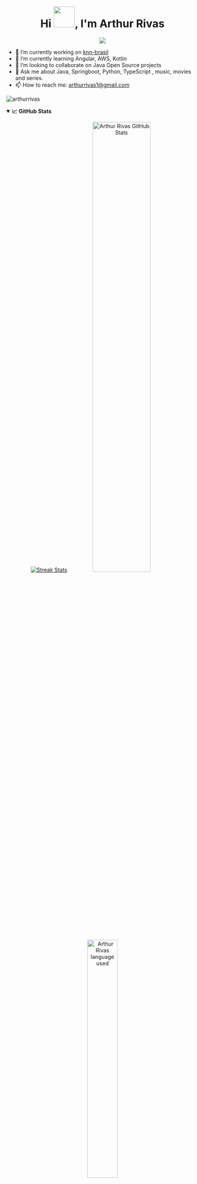 
<h1 align="center">Hi <img src="https://github.com/mitul3737/mitul3737/blob/main/Wave.gif" height="55px" width="55px">, I'm Arthur Rivas</h1>

<!-- Typing SVG by DenverCoder1 - https://github.com/DenverCoder1/readme-typing-svg -->
<p align="center">
<!--   <a href="https://github.com/DenverCoder1/readme-typing-svg"> -->
    <img src="https://readme-typing-svg.herokuapp.com?color=E22FE4&width=380&height=45&lines=Welcome!;Nice+To+Meet+You+...;Don't+Panic;Open-Source+Defender&center=true"></a>
</p>

- 🔭 I’m currently working on [knn-brasil](https://github.com/knn-brasil)
- 🌱 I’m currently learning Angular, AWS, Kotlin
- 👯 I’m looking to collaborate on Java Open Source projects
- 💬 Ask me about Java, Springboot, Python, TypeScript , music, movies and series.
- 📫 How to reach me: arthurrivas1@gmail.com
<!--- 
  - 🤔 I’m looking for help with ...
  😄 Pronouns: ...
- ⚡ Fun fact: ...
  --->
<p align="left"> <img src="https://komarev.com/ghpvc/?username=arthurrivas&label=Profile%20views&color=0e75b6&style=flat" alt="arthurrivas" /> </p>

<!-- GIT HUB STATS -->
<details open="">
  <summary><b>📈 GitHub Stats</b></summary>
  <p align="center">
    <a href="https://github.com/arthurrivas/arthurrivas"><img alt="Streak Stats" src="https://github-readme-streak-stats.herokuapp.com/?user=arthurrivas&theme=highcontrast"/></a>
    <a href="https://github.com/arthurrivas/arthurrivas"><img alt="Arthur Rivas GitHub Stats" src="https://github-readme-stats.vercel.app/api?username=arthurrivas&count_private=true&show_icons=true&theme=merko" width=55%/></a>
    <a href="https://github.com/arthurrivas/arthurrivas"><img alt="Arthur Rivas language used" src="https://github-readme-stats.vercel.app/api/top-langs/?username=arthurrivas&layout=compact&langs_count=8&theme=gruvbox" width=40%/></a>
  
</details>

<!--START_SECTION:waka-->
<!--END_SECTION:waka-->

<figure><embed src="https://wakatime.com/share/@62a07111-f507-44fe-bada-a49193f14f1b/b1521e66-8107-4c71-88a7-6f2e53cc3e93.svg"></embed></figure>
<h2 align="center">My Skills</h2>
<p align="center">
  <a href="https://skillicons.dev">
    <img src="https://skillicons.dev/icons?i=java,ts,js,python,spring,angular,postgres,mysql,mongodb,vue,html,css,sass,bootstrap,nodejs,git,github,linux,vscode,eclipse&perline=10" />
  </a>
</p>

<h2 align="center">Social Media</h2>
<p align="center">
    <a href="https://www.linkedin.com/in/arthur-rivas-2021" target="blank"><img align="center" src="https://github.com/mishmanners/MishManners/blob/master/socials/transparent-Linkedin-logo-icon.png" alt="" height="30" /></a>
<a align="center" href="https://twitter.com/Arthurrivas07" target="blank"><img align="center" src="https://github.com/mitul3737/mitul3737/blob/main/socials/twitter.png" title = "Twitter" alt="" height="30" /></a>
</p>



    
<!---
[![wakatime](https://wakatime.com/badge/user/ca84bede-543b-4532-89d1-8595e92a204f.svg)](https://wakatime.com/@ca84bede-543b-4532-89d1-8595e92a204f)
[![Arthur GitHub stats](https://github-readme-stats.vercel.app/api?username=arthurrivas&count_private=true)](https://github.com/arthurrivas)
--->
